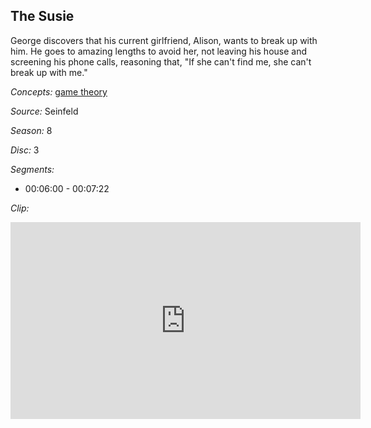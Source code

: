## The Susie

George discovers that his current girlfriend, Alison, wants to break up with him. He goes to amazing lengths to avoid her, not leaving his house and screening his phone calls, reasoning that, "If she can't find me, she can't break up with me."


*Concepts:*
[game theory](/concept/game-theory/)

*Source:* Seinfeld

*Season:* 8

*Disc:* 3

*Segments:*

 * 00:06:00 - 00:07:22

*Clip:*

<iframe width="560" height="315" src="https://criticalcommons.org/embed?m=uAlt6MHj3" frameborder="0" allowfullscreen></iframe>
